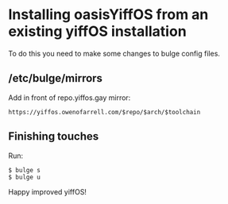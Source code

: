 # Installing oasisYiffOS from an existing yiffOS installation

To do this you need to make some changes to bulge config files.

## /etc/bulge/mirrors
Add in front of repo.yiffos.gay mirror:
```
https://yiffos.owenofarrell.com/$repo/$arch/$toolchain
```

## Finishing touches
Run:
```
$ bulge s
$ bulge u
```
Happy improved yiffOS!


